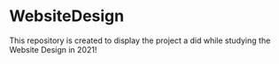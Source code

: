 # WebsiteDesign
This repository is created to display the project a did while studying the Website Design in 2021!
